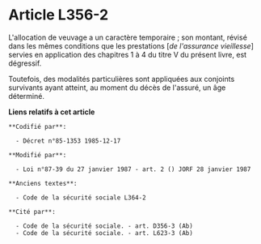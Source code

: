 # Article L356-2

L'allocation de veuvage a un caractère temporaire ; son montant, révisé dans les mêmes conditions que les prestations [*de
l'assurance vieillesse*] servies en application des chapitres 1 à 4 du titre V du présent livre, est dégressif. 

Toutefois, des modalités particulières sont appliquées aux conjoints survivants ayant atteint, au moment du décès de
l'assuré, un âge déterminé.

**Liens relatifs à cet article**

	**Codifié par**:

	  - Décret n°85-1353 1985-12-17

	**Modifié par**:

	  - Loi n°87-39 du 27 janvier 1987 - art. 2 () JORF 28 janvier 1987

	**Anciens textes**:

	  - Code de la sécurité sociale L364-2

	**Cité par**:

	  - Code de la sécurité sociale. - art. D356-3 (Ab)
	  - Code de la sécurité sociale. - art. L623-3 (Ab)
